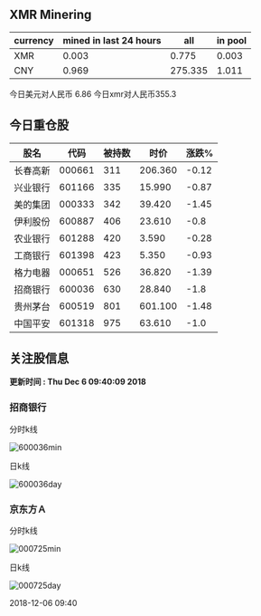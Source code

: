 ## XMR Minering

|currency|mined in last 24 hours|all|in pool|
|---|---|---|---|
|XMR|0.003|0.775|0.003|
|CNY|0.969|275.335|1.011|

今日美元对人民币 6.86	今日xmr对人民币355.3


## 今日重仓股 

|股名|代码|被持数|时价|涨跌%|
|---|---|---|---|---|
|长春高新|000661|311|206.360|-0.12|
|兴业银行|601166|335|15.990|-0.87|
|美的集团|000333|342|39.420|-1.45|
|伊利股份|600887|406|23.610|-0.8|
|农业银行|601288|420|3.590|-0.28|
|工商银行|601398|423|5.350|-0.93|
|格力电器|000651|526|36.820|-1.39|
|招商银行|600036|630|28.840|-1.8|
|贵州茅台|600519|801|601.100|-1.48|
|中国平安|601318|975|63.610|-1.0|

## 关注股信息
**更新时间 : Thu Dec  6 09:40:09 2018**
### 招商银行 
分时k线

![600036min](http://image.sinajs.cn/newchart/min/n/sh600036.gif)

日k线

![600036day](http://image.sinajs.cn/newchart/daily/n/sh600036.gif)

### 京东方Ａ 
分时k线

![000725min](http://image.sinajs.cn/newchart/min/n/sz000725.gif)

日k线

![000725day](http://image.sinajs.cn/newchart/daily/n/sz000725.gif)

2018-12-06 09:40